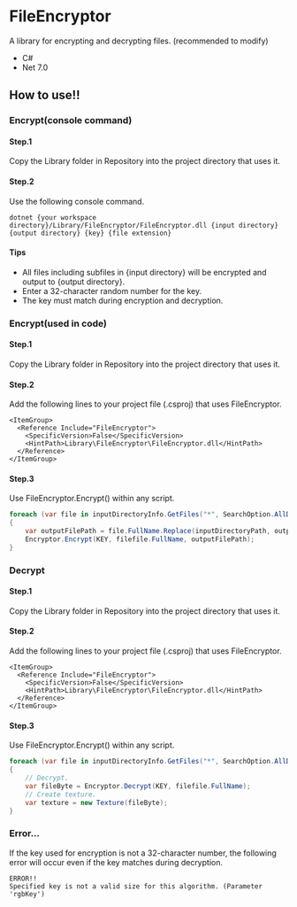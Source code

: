 # FileEncryptor
A library for encrypting and decrypting files. (recommended to modify)

- C#
- Net 7.0

## How to use!!

### Encrypt(console command)
#### Step.1
Copy the Library folder in Repository into the project directory that uses it.
#### Step.2
Use the following console command.
```console
dotnet {your workspace directory}/Library/FileEncryptor/FileEncryptor.dll {input directory} {output directory} {key} {file extension}
```
#### Tips
- All files including subfiles in {input directory} will be encrypted and output to {output directory}.
- Enter a 32-character random number for the key.
- The key must match during encryption and decryption.

### Encrypt(used in code)
#### Step.1
Copy the Library folder in Repository into the project directory that uses it.
#### Step.2
Add the following lines to your project file (.csproj) that uses FileEncryptor.
```csproj
<ItemGroup>
  <Reference Include="FileEncryptor">
    <SpecificVersion>False</SpecificVersion>
    <HintPath>Library\FileEncryptor\FileEncryptor.dll</HintPath>
  </Reference>
</ItemGroup>
```
#### Step.3
Use FileEncryptor.Encrypt() within any script.
```C#
foreach (var file in inputDirectoryInfo.GetFiles("*", SearchOption.AllDirectories))
{
    var outputFilePath = file.FullName.Replace(inputDirectoryPath, outputDirectoryPath);
    Encryptor.Encrypt(KEY, filefile.FullName, outputFilePath);
}
```

### Decrypt
#### Step.1
Copy the Library folder in Repository into the project directory that uses it.
#### Step.2
Add the following lines to your project file (.csproj) that uses FileEncryptor.
```csproj
<ItemGroup>
  <Reference Include="FileEncryptor">
    <SpecificVersion>False</SpecificVersion>
    <HintPath>Library\FileEncryptor\FileEncryptor.dll</HintPath>
  </Reference>
</ItemGroup>
```
#### Step.3
Use FileEncryptor.Encrypt() within any script.
```C#
foreach (var file in inputDirectoryInfo.GetFiles("*", SearchOption.AllDirectories))
{
    // Decrypt.
    var fileByte = Encryptor.Decrypt(KEY, filefile.FullName);
    // Create texture.
    var texture = new Texture(fileByte);
}
```

### Error...
If the key used for encryption is not a 32-character number, the following error will occur even if the key matches during decryption.
```
ERROR!!
Specified key is not a valid size for this algorithm. (Parameter 'rgbKey')
```
